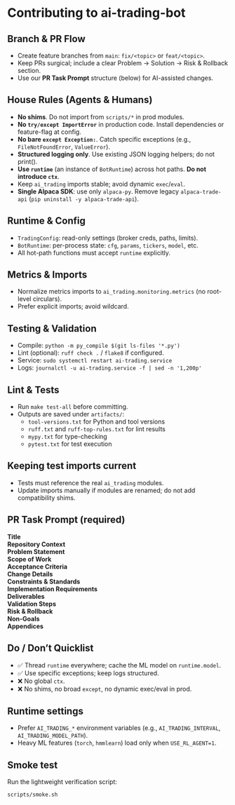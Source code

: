 # Contributing to ai-trading-bot

## Branch & PR Flow
- Create feature branches from `main`: `fix/<topic>` or `feat/<topic>`.
- Keep PRs surgical; include a clear Problem → Solution → Risk & Rollback section.
- Use our **PR Task Prompt** structure (below) for AI-assisted changes.

## House Rules (Agents & Humans)
- **No shims**. Do not import from `scripts/*` in prod modules.
- **No `try/except ImportError`** in production code. Install dependencies or feature-flag at config.
- **No bare `except Exception:`**. Catch specific exceptions (e.g., `FileNotFoundError`, `ValueError`).
- **Structured logging only**. Use existing JSON logging helpers; do not print().
- **Use `runtime`** (an instance of `BotRuntime`) across hot paths. **Do not introduce `ctx`**.
- Keep `ai_trading` imports stable; avoid dynamic `exec`/`eval`.
- **Single Alpaca SDK**: use only `alpaca-py`. Remove legacy `alpaca-trade-api` (`pip uninstall -y alpaca-trade-api`).

## Runtime & Config
- `TradingConfig`: read-only settings (broker creds, paths, limits).
- `BotRuntime`: per-process state: `cfg`, `params`, `tickers`, `model`, etc.
- All hot-path functions must accept `runtime` explicitly.

## Metrics & Imports
- Normalize metrics imports to `ai_trading.monitoring.metrics` (no root-level circulars).
- Prefer explicit imports; avoid wildcard.

## Testing & Validation
- Compile: `python -m py_compile $(git ls-files '*.py')`
- Lint (optional): `ruff check .` / `flake8` if configured.
- Service: `sudo systemctl restart ai-trading.service`
- Logs: `journalctl -u ai-trading.service -f | sed -n '1,200p'`

## Lint & Tests
- Run `make test-all` before committing.
- Outputs are saved under `artifacts/`:
  - `tool-versions.txt` for Python and tool versions
  - `ruff.txt` and `ruff-top-rules.txt` for lint results
  - `mypy.txt` for type-checking
  - `pytest.txt` for test execution

## Keeping test imports current
- Tests must reference the real `ai_trading` modules.
- Update imports manually if modules are renamed; do not add compatibility shims.

## PR Task Prompt (required)
**Title**  
**Repository Context**  
**Problem Statement**  
**Scope of Work**  
**Acceptance Criteria**  
**Change Details**  
**Constraints & Standards**  
**Implementation Requirements**  
**Deliverables**  
**Validation Steps**  
**Risk & Rollback**  
**Non-Goals**  
**Appendices**

## Do / Don’t Quicklist
- ✅ Thread `runtime` everywhere; cache the ML model on `runtime.model`.
- ✅ Use specific exceptions; keep logs structured.
- ❌ No global `ctx`.  
- ❌ No shims, no broad `except`, no dynamic exec/eval in prod.


## Runtime settings
- Prefer `AI_TRADING_*` environment variables (e.g., `AI_TRADING_INTERVAL`, `AI_TRADING_MODEL_PATH`).
- Heavy ML features (`torch`, `hmmlearn`) load only when `USE_RL_AGENT=1`.

## Smoke test
Run the lightweight verification script:

```
scripts/smoke.sh
```
